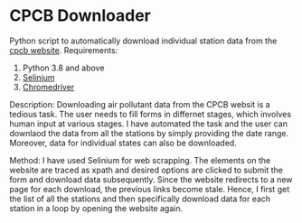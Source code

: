# CPCB Downloader
Python script to automatically download individual station data from the [cpcb website](https://app.cpcbccr.com/ccr/#/caaqm-dashboard-all/caaqm-landing/data).
Requirements:
1. Python 3.8 and above
2. [Selinium](https://www.selenium.dev/)
3. [Chromedriver](https://chromedriver.chromium.org/downloads) 

Description:
Downloading air pollutant data from the CPCB websit is a tedious task. The user needs to fill forms in differnet stages, which involves human input at various stages.
I have automated the task and the user can downlaod the data from all the stations by simply providing the date range. Moreover, data for individual states can also be downloaded.

Method:
I have used Selinium for web scrapping. The elements on the website are traced as xpath and desired options are clicked to submit the form and download data subsequently.
Since the website redirects to a new page for each download, the previous links become stale.
Hence, I first get the list of all the stations and then specifically download data for each station in a loop by opening the website again.

